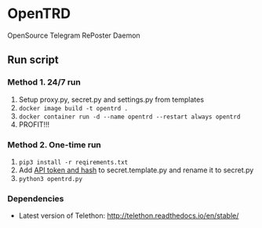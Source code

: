 # OpenTRD
OpenSource Telegram RePoster Daemon

## Run script

### Method 1. 24/7 run
1. Setup proxy.py, secret.py and settings.py from templates
2. `docker image build -t opentrd .`
3. `docker container run -d --name opentrd --restart always opentrd`
4. PROFIT!!!

### Method 2. One-time run
1. `pip3 install -r reqirements.txt`
2. Add [API token and hash](https://core.telegram.org/api/obtaining_api_id) to secret.template.py and rename it to secret.py
3. `python3 opentrd.py`

### Dependencies
* Latest version of Telethon: http://telethon.readthedocs.io/en/stable/
